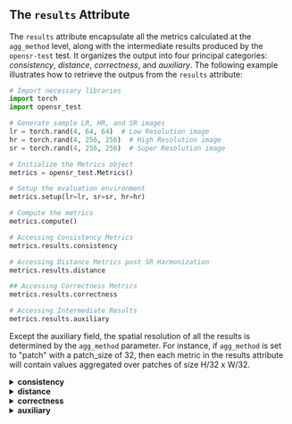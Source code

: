 #

## The `results` Attribute

The `results` attribute encapsulate all the metrics calculated at the `agg_method` level, along with the intermediate results produced by the `opensr-test` test. It organizes the output into four principal categories: *consistency*, *distance*, *correctness*, and *auxiliary*. The following example illustrates how to retrieve the outpus from the `results` attribute:

```python
# Import necessary libraries
import torch
import opensr_test

# Generate sample LR, HR, and SR images
lr = torch.rand(4, 64, 64)  # Low Resolution image
hr = torch.rand(4, 256, 256)  # High Resolution image
sr = torch.rand(4, 256, 256)  # Super Resolution image

# Initialize the Metrics object
metrics = opensr_test.Metrics()

# Setup the evaluation environment
metrics.setup(lr=lr, sr=sr, hr=hr)

# Compute the metrics
metrics.compute()

# Accessing Consistency Metrics
metrics.results.consistency

# Accessing Distance Metrics post SR Harmonization
metrics.results.distance

## Accessing Correctness Metrics
metrics.results.correctness

# Accessing Intermediate Results
metrics.results.auxiliary
```

Except the auxiliary field, the spatial resolution of all the results is determined by the `agg_method` parameter. For instance, if `agg_method` is set to "patch" with a patch_size of 32, then each metric in the results attribute will contain values aggregated over patches of size H/32 x W/32.


<details>
  <summary><b>consistency</b></summary>
    The consistency metrics within `opensr-test` play a crucial role in evaluating the harmony between LR and SR images prior to SR harmonization (SRharm). These metrics are calculated after resampling the SR images to match the dimensions of the LR (SRdown). There are three key metrics in this category: *reflectance*, *spectral*, and *spatial*.  
  <summary><b>reflectance</b></summary>
    This metric evaluates how well the SR image reflects the norm values of the LR image. The calculation of reflectance consistency utilizes the method defined by the reflectance_method parameter.  
  <summary><b>spectral</b></summary>
    This metric assesses the similarity in spectral characteristics between the LR and SR images. The computation of spectral consistency leverages the angle distance specified in the spectral_method parameter. This allows for a detailed comparison of the spectral profiles of the images, ensuring that the SR image preserves the original spectral properties of the LR image.
  <summary><b>spatial</b></summary>
    The spatial consistency metric is computed by calculating the difference between the matching points identified in the LR and HR images. This process evaluates the spatial alignment and structural integrity of the SR image compared to the LR image. If the agg_method parameter is set to pixel or patch, the grid is calculated applying a simple kernel interpolation method.
</details>


<details>
    <summary><b>distance</b></summary>
    distance metrics in `opensr-test` permit measure how far the SR image is from the LR and HR images. These metrics are computed post-harmonization (SRharm) to reduce the potential spatial and spectral bias introduced by the SR model. There are three distance metrics: <i>sr_lr</i>, <i>sr_hr</i> and <i>hr_lr</i>.
    <summary><b>sr_to_lr (SRharm - LR Distance)</b></summary>
    This metric quantifies the distance between SRharm and the LR image. It serves as an indicator of how close the SR image is to the LR image. The LR is upsampled (LRup) to the dimensions of the HR image using the method defined by the upsample_method parameter. We strongly advise opting for a method that does not require parameter tuning, such as bilinear interpolation or other similar techniques. This is crucial to prevent the introduction of hallucination artifacts, which can significantly bias the experimental results.
    <summary><b>sr_to_hr (SRharm - HR Distance)</b></summary>
    This metric measures the distance between the harmonized SR image (SRharm) and the HR image. It is essential for measure if the high-frequency details introduced by the SR model are consistent with the HR image (improvement) or if they are artificial (hallucination).
    <summary><b>lr_to_hr (HR - LR Distance)</b></summary>
    This metric calculates the distance between the HR and LR images. Although it doesn't directly involve the SR image, it offers a baseline understanding of the initial discrepancies between the HR and LR images, which can be useful for context and comparison.
</details>

<details>
  <summary><b>correctness</b></summary>
  The correctness metrics in `opensr-test` are crucial assessments conducted after the SR harmonization process and the evaluation of the triple distance. These metrics encompass four categories: <i>improvement</i>, <i>omission</i>, <i>hallucination</i>, and <i>classification</i>. All the correctness metrics are designed such that values closer to 0 indicate that the pixel, patch, or image is nearer to its respective target space.

  <summary><b>improvement</b></summary>
  The improvement matrix quantifies the extent of improvement space. It is a matrix of dimensions HxW. The `im_score` parameter, defined in the `compute` method, acts as a modulator, allowing for fine-tuning of the space. 

  <summary><b>omission</b></summary>
  The omission matrix, on the other hand, evaluates the extent of the omission space. This matrix provides insights into areas where the SR process might have failed to replicate crucial details from the HR image. 

  <summary><b>hallucination</b></summary>
  The hallucination matrix measures the extent of artificial details or 'hallucinations' introduced in the SR image. The definition of the improvement and omission spaces conditions the determination of the hallucination space.

  <summary><b>classification</b></summary>
  The classification matrix is computed by applying a np.argmin function across the aforementioned correctness matrices. This matrix forms the basis for categorizing each pixel into one of the three classes: improvement, omission, and hallucination.
</details>


<details>
  <summary><b>auxiliary</b></summary>
  The auxiliary results in opensr-test comprise a set of intermediate outputs generated during the execution of the compute method. These results are instrumental in understanding the internal workings and transformations applied during the computation process. There are four key auxiliary results: <b>sr_harm</b>, <b>lr_to_hr</b>, <b>matching_points_lr</b>, and <b>matching_points_hr</b>.

  <summary><b>sr_harm</b></summary>
  This is the SR product post-harmonization. The harmonization pipeline is influenced by the harm_apply_spectral and harm_apply_spatial parameters. When both parameters are enabled (set to True), the SR image undergoes a two-step enhancement: first, the reflectance values are corrected via histogram matching with the HR image; subsequently, spatial alignment is performed, aligning the SR image with the HR image based on the settings defined in the spatial_features and spatial_matcher parameters.

  <summary><b>lr_to_hr</b></summary>
  This represents the LR image resampled to match the dimensions of the HR image. In the absence of a specific upsample_method set during the setup phase, the lr_to_hr result is achieved using a classic method - bilinear interpolation complemented by an anti-aliasing kernel filter.

  <summary><b>matching_points_lr</b></summary>  
  These are the points of correspondence identified between the LR and HR images. This points help in understanding the spatial relationship and alignment between these two different tensor resolutions.

  <summary><b>matching_points_hr</b></summary>  
  These are the points of correspondence identified between the SRharm and HR images. It provides insights into how well the SR image aligns with the HR image after the harmonization process.
</details>
